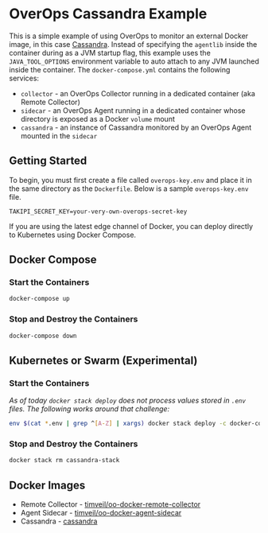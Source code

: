 # OverOps Cassandra Example
This is a simple example of using OverOps to monitor an external Docker image, in this case [Cassandra](https://hub.docker.com/_/cassandra/).  Instead of specifying the `agentlib` inside the container during as a JVM startup flag, this example uses the `JAVA_TOOL_OPTIONS` environment variable to auto attach to any JVM launched inside the container.  The `docker-compose.yml` contains the following services:
* `collector` - an OverOps Collector running in a dedicated container (aka Remote Collector)
* `sidecar` - an OverOps Agent running in a dedicated container whose directory is exposed as a Docker `volume` mount
* `cassandra` - an instance of Cassandra monitored by an OverOps Agent mounted in the `sidecar`

## Getting Started
To begin, you must first create a file called `overops-key.env` and place it in the same directory as the `Dockerfile`.  Below is a sample `overops-key.env` file.

```properties
TAKIPI_SECRET_KEY=your-very-own-overops-secret-key
```

If you are using the latest edge channel of Docker, you can deploy directly to Kubernetes using Docker Compose.

## Docker Compose

### Start the Containers
```bash
docker-compose up
```

### Stop and Destroy the Containers
```bash
docker-compose down
```

## Kubernetes or Swarm (Experimental)

### Start the Containers
*As of today `docker stack deploy` does not process values stored in `.env` files.  The following works around that challenge:*
```bash
env $(cat *.env | grep ^[A-Z] | xargs) docker stack deploy -c docker-compose.yml cassandra-stack
```

### Stop and Destroy the Containers
```bash
docker stack rm cassandra-stack
```

## Docker Images
* Remote Collector - [timveil/oo-docker-remote-collector](https://hub.docker.com/r/timveil/oo-docker-remote-collector/)
* Agent Sidecar - [timveil/oo-docker-agent-sidecar](https://hub.docker.com/r/timveil/oo-docker-agent-sidecar/)
* Cassandra - [cassandra](https://hub.docker.com/_/cassandra/)